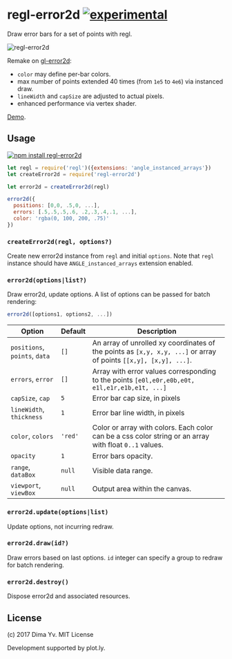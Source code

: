 # regl-error2d [![experimental](https://img.shields.io/badge/stability-unstable-green.svg)](http://github.com/badges/stability-badges)

Draw error bars for a set of points with regl.

![regl-error2d](https://github.com/dfcreative/regl-error2d/blob/master/preview.png?raw=true)

Remake on [gl-error2d](https://github.com/gl-vis/gl-error2d):

* `color` may define per-bar colors.
* max number of points extended 40 times (from `1e5` to `4e6`) via instanced draw.
* `lineWidth` and `capSize` are adjusted to actual pixels.
* enhanced performance via vertex shader.

[Demo](https://dfcreative.github.io/regl-error2d).

## Usage

[![npm install regl-error2d](https://nodei.co/npm/regl-error2d.png?mini=true)](https://npmjs.org/package/regl-error2d/)

```js
let regl = require('regl')({extensions: 'angle_instanced_arrays'})
let createError2d = require('regl-error2d')

let error2d = createError2d(regl)

error2d({
  positions: [0,0, .5,0, ...],
  errors: [.5,.5,.5,.6, .2,.3,.4,.1, ...],
  color: 'rgba(0, 100, 200, .75)'
})
```

### `createError2d(regl, options?)`

Create new error2d instance from `regl` and initial `options`. Note that `regl` instance should have `ANGLE_instanced_arrays` extension enabled.

### `error2d(options|list?)`

Draw error2d, update options. A list of options can be passed for batch rendering:

```js
error2d([options1, options2, ...])
```

Option | Default | Description
---|---|---
`positions`, `points`, `data` | `[]` | An array of unrolled xy coordinates of the points as `[x,y, x,y, ...]` or array of points `[[x,y], [x,y], ...]`.
`errors`, `error` | `[]` | Array with error values corresponding to the points `[e0l,e0r,e0b,e0t, e1l,e1r,e1b,e1t, ...]`
`capSize`, `cap` | `5` | Error bar cap size, in pixels
`lineWidth`, `thickness` | `1` | Error bar line width, in pixels
`color`, `colors` | `'red'` | Color or array with colors. Each color can be a css color string or an array with float `0..1` values.
`opacity` | `1` | Error bars opacity.
`range`, `dataBox` | `null` | Visible data range.
`viewport`, `viewBox` | `null` | Output area within the canvas.

### `error2d.update(options|list)`

Update options, not incurring redraw.

### `error2d.draw(id?)`

Draw errors based on last options. `id` integer can specify a group to redraw for batch rendering.

### `error2d.destroy()`

Dispose error2d and associated resources.


## License

(c) 2017 Dima Yv. MIT License

Development supported by plot.ly.
